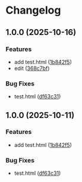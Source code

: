 # Changelog

## 1.0.0 (2025-10-16)


### Features

* add test.html ([1b842f5](https://github.com/burakgormek/test-ga2/commit/1b842f5c099d498a9d477d98a81f7a217da1620f))
* edit ([368c7bf](https://github.com/burakgormek/test-ga2/commit/368c7bf46ec6f968cef133ead9b0adf485d67dd0))


### Bug Fixes

* test.html ([df63c31](https://github.com/burakgormek/test-ga2/commit/df63c31737a4c4819f7c60c3b4d6e83a7413235f))

## 1.0.0 (2025-10-11)


### Features

* add test.html ([1b842f5](https://github.com/burakgormek/test-ga2/commit/1b842f5c099d498a9d477d98a81f7a217da1620f))


### Bug Fixes

* test.html ([df63c31](https://github.com/burakgormek/test-ga2/commit/df63c31737a4c4819f7c60c3b4d6e83a7413235f))
